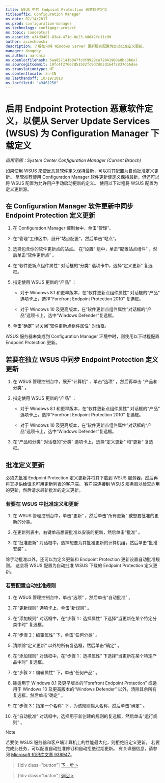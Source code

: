 ```yaml
---
title: WSUS 中的 Endpoint Protection 恶意软件定义
titleSuffix: Configuration Manager
ms.date: 02/14/2017
ms.prod: configuration-manager
ms.technology: configmgr-protect
ms.topic: conceptual
ms.assetid: a34d9401-83e4-471d-8e23-b8042fc11c90
author: aczechowski
description: 了解如何将 Windows Server 更新服务配置为自动批准定义更新。
manager: dougeby
ms.author: aaroncz
ms.openlocfilehash: 5aa857141b047fc0f9929ca72041980a8bc8b6a7
ms.sourcegitcommit: 19fc4f27667d51502fc9d7d02d164f2837d65dae
ms.translationtype: HT
ms.contentlocale: zh-CN
ms.lasthandoff: 10/19/2018
ms.locfileid: "49461250"
---
```

# <a name="enable-endpoint-protection-malware-definitions-to-download-from-windows-server-update-services-wsus-for-configuration-manager"></a>启用 Endpoint Protection 恶意软件定义，以便从 Server Update Services (WSUS) 为 Configuration Manager 下载定义

*适用范围：System Center Configuration Manager (Current Branch)*

 如果使用 WSUS 来使反恶意软件定义保持最新，可以将其配置为自动批准定义更新。 尽管推荐使用 Configuration Manager 软件更新使定义保持最新，但还可以将 WSUS 配置为允许用户手动启动更新的定义。 使用以下过程将 WSUS 配置为定义更新源。

## <a name="to-synchronize-endpoint-protection-definition-updates-in-configuration-manager-software-updates"></a>在 Configuration Manager 软件更新中同步 Endpoint Protection 定义更新

1.  在 Configuration Manager 控制台中，单击“管理”。

2.  在“管理”工作区中，展开“站点配置”，然后单击“站点”。

3.  选择包含你的软件更新点的站点。 在“设置”  组中，单击“配置站点组件” ，然后单击“软件更新点” 。

4.  在“软件更新点组件属性”  对话框的“分类”  选项卡中，选择“定义更新”  复选框。

5.  指定使用 WSUS 更新的“产品”  ：

    -   对于 Windows 8.1 和更早版本，在“软件更新点组件属性”  对话框的“产品”  选项卡上，选择“Forefront Endpoint Protection 2010”  复选框。

    -   对于 Windows 10 及更高版本，在“软件更新点组件属性”对话框的“产品”选项卡上，选中“Windows Defender”复选框。

6.  单击“确定”  以关闭“软件更新点组件属性”  对话框。

 WSUS 服务器未集成到 Configuration Manager 环境中时，则使用以下过程配置 Endpoint Protection 更新。

## <a name="to-synchronize-endpoint-protection-definition-updates-in-standalone-wsus"></a>若要在独立 WSUS 中同步 Endpoint Protection 定义更新

1.  在 WSUS 管理控制台中，展开“计算机” ，单击“选项” ，然后再单击 “产品和分类” 。

2.  指定使用 WSUS 更新的“产品”  ：

    -   对于 Windows 8.1 和更早版本，在“软件更新点组件属性”  对话框的“产品”  选项卡上，选择“Forefront Endpoint Protection 2010”  复选框。

    -   对于 Windows 10 及更高版本，在“软件更新点组件属性”对话框的“产品”选项卡上，选中“Windows Defender”复选框。

3.  在“产品和分类”  对话框的“分类”  选项卡上，选择“定义更新”  和“更新”  复选框。

## <a name="approving-definition-updates"></a>批准定义更新
 必须先批准 Endpoint Protection 定义更新并将其下载到 WSUS 服务器，然后再将其提供给请求可用更新列表的客户端。 客户端连接到 WSUS 服务器以检查适用的更新，然后请求最新批准的定义更新。

### <a name="to-approve-definitions-and-updates-in-wsus"></a>若要在 WSUS 中批准定义和更新

1.  在 WSUS 管理控制台中，单击“更新” ，然后单击“所有更新”  或想要批准的更新的分类。

2.  在更新列表中，右键单击想要批准以安装的更新，然后单击“批准” 。

3.  在“批准更新”  对话框中，选择想要为其批准更新的计算机组，然后单击“批准安装” 。

 除手动批准以外，还可以为定义更新和 Endpoint Protection 更新设置自动批准规则。 这会将 WSUS 配置为自动批准 WSUS 下载的 Endpoint Protection 定义更新。

### <a name="to-configure-an-automatic-approval-rule"></a>若要配置自动批准规则

1.  在 WSUS 管理控制台中，单击“选项” ，然后单击“自动批准” 。

2.  在“更新规则”  选项卡上，单击“新规则” 。

3.  在“添加规则”  对话框中，在“步骤 1：选择属性” 下选择“当更新在某个特定分类中时”  复选框。

4.  在“步骤 2：编辑属性” 下，单击“任何分类” 。

5.  清除除“定义更新” 以外的所有复选框，然后单击“确定” 。

6.  在“添加规则”  对话框中，在“步骤 1：选择属性” 下选择“当更新在某个特定产品中时”  复选框。

7.  在“步骤 2：编辑属性” 下，单击“任何产品” 。

8.  除适用于 Windows 8.1 及更早版本的“Forefront Endpoint Protection”  或适用于 Windows 10 及更高版本的“Windows Defender”  以外，清除其余所有复选框，然后单击“确定” 。

9. 在“步骤 3：指定一个名称” 下，为该规则输入名称，然后单击“确定” 。

10. 在“自动批准”  对话框中，选择用于新创建的规则的复选框，然后单击“运行规则” 。

> [!NOTE]
>  若要使 WSUS 服务器和客户端计算机上的性能最大化，则拒绝旧定义更新。 若要完成此任务，可以配置自动批准修订和自动拒绝过期更新。 有关详细信息，请参阅 [Microsoft 知识库文章 938947](http://go.microsoft.com/fwlink/p/?LinkId=204078)。

> [!div class="button"]
[下一步 >](endpoint-antimalware-policies.md)

> [!div class="button"]
[返回 >](endpoint-configure-alerts.md)
